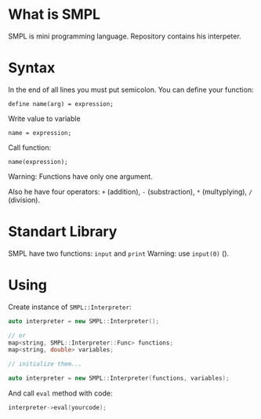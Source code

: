 # What is SMPL
SMPL is mini programming language. Repository contains his interpeter.

# Syntax

In the end of all lines you must put semicolon.
You can define your function:
```
define name(arg) = expression;
```
Write value to variable
```
name = expression;
```
Call function:
```
name(expression);
```
Warning: Functions have only one argument.

Also he have four operators: `+` (addition), `-` (substraction), `*` (multyplying), `/` (division).

# Standart Library
SMPL have two functions: `input` and `print`
Warning: use `input(0)` ().

# Using

Create instance of `SMPL::Interpreter`:
```cpp
auto interpreter = new SMPL::Interpreter();

// or
map<string, SMPL::Interpreter::Func> functions;
map<string, double> variables;

// initialize them...

auto interpreter = new SMPL::Interpreter(functions, variables);
```
And call `eval` method with code:
```cpp
interpreter->eval(yourcode);
```